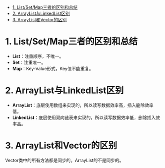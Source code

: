 

- [1. List/Set/Map三者的区别和总结](#1-listsetmap%E4%B8%89%E8%80%85%E7%9A%84%E5%8C%BA%E5%88%AB%E5%92%8C%E6%80%BB%E7%BB%93)
- [2. ArrayList与LinkedList区别](#2-arraylist%E4%B8%8Elinkedlist%E5%8C%BA%E5%88%AB)
- [3. ArrayList和Vector的区别](#3-arraylist%E5%92%8Cvector%E7%9A%84%E5%8C%BA%E5%88%AB)


# 1. List/Set/Map三者的区别和总结

 * **List**：注重顺序，不唯一。
 * **Set**：注重唯一。
 * **Map**：Key-Value形式，Key值不能重复。

# 2. ArrayList与LinkedList区别

* **ArrayList**：底层使用数组来实现的，所以读写数据效率高，插入删除效率低。
* **LinkedList**：底层使用双向链表来实现的，所以读写数据效率低，删除插入效率高。

# 3. ArrayList和Vector的区别

Vector类中的所有方法都是同步的。ArrayList的不是同步的。


